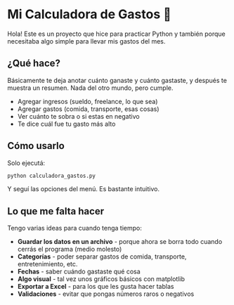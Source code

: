 # Mi Calculadora de Gastos 💸

Hola! Este es un proyecto que hice para practicar Python y también porque necesitaba algo simple para llevar mis gastos del mes.

## ¿Qué hace?

Básicamente te deja anotar cuánto ganaste y cuánto gastaste, y después te muestra un resumen. Nada del otro mundo, pero cumple.

- Agregar ingresos (sueldo, freelance, lo que sea)
- Agregar gastos (comida, transporte, esas cosas)
- Ver cuánto te sobra o si estas en negativo
- Te dice cuál fue tu gasto más alto

## Cómo usarlo

Solo ejecutá:
```bash
python calculadora_gastos.py
```

Y seguí las opciones del menú. Es bastante intuitivo.

## Lo que me falta hacer

Tengo varias ideas para cuando tenga tiempo:

- **Guardar los datos en un archivo** - porque ahora se borra todo cuando cerrás el programa (medio molesto)
- **Categorías** - poder separar gastos de comida, transporte, entretenimiento, etc.
- **Fechas** - saber cuándo gastaste qué cosa
- **Algo visual** - tal vez unos gráficos básicos con matplotlib
- **Exportar a Excel** - para los que les gusta hacer tablas
- **Validaciones** - evitar que pongas números raros o negativos
